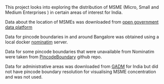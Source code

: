 This project looks into exploring the distribution of MSME (Micro, Small and Medium Enterprises ) in certain areas of interest for India.


Data about the location of MSMEs was downloaded from [open government data platform](https://www.data.gov.in/)

Data for pincode boundaries in and around Bangalore was obtained using a local docker [nominatim](https://nominatim.org/) server.

Data for some pincode boundaries that were unavailable from Nominatim were taken from [PincodeBoundary](https://github.com/datameet/PincodeBoundary) github repo.

Data for administrative areas was downloaded from [GADM](https://gadm.org/data.html) for India but did not have pincode boundary resolution for visualising MSME concentration and was not used.